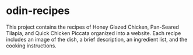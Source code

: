 # odin-recipes

This project contains the recipes of Honey Glazed Chicken, Pan-Seared Tilapia, and Quick Chicken Piccata organized into a website. Each recipe includes an image of the dish, a brief description, an ingredient list, and the cooking instructions.